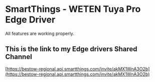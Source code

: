 # SmartThings - WETEN Tuya Pro Edge Driver

All features are working properly.

## This is the link to my Edge drivers Shared Channel

[https://bestow-regional.api.smartthings.com/invite/akMX1WnA3O2b](https://bestow-regional.api.smartthings.com/invite/akMX1WnA3O2b)
